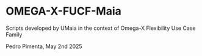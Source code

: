 # OMEGA-X-FUCF-Maia
Scripts developed by UMaia in the context of Omega-X Flexibility Use Case Family


Pedro Pimenta, May 2nd 2025

